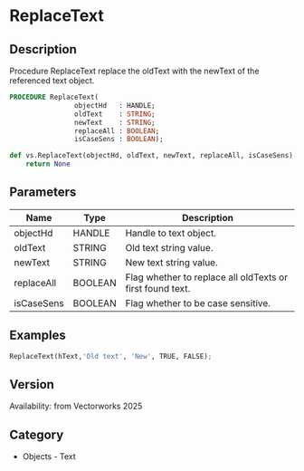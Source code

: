 # ReplaceText

## Description
Procedure ReplaceText replace the oldText with the newText of the referenced text object.

```pascal
PROCEDURE ReplaceText(
				objectHd   : HANDLE;
				oldText    : STRING;
				newText    : STRING;
				replaceAll : BOOLEAN;
				isCaseSens : BOOLEAN);
```

```python
def vs.ReplaceText(objectHd, oldText, newText, replaceAll, isCaseSens):
    return None
```

## Parameters
|Name|Type|Description|
|---|---|---|
|objectHd|HANDLE|Handle to text object.|
|oldText|STRING|Old text string value.|
|newText|STRING|New text string value.|
|replaceAll|BOOLEAN|Flag whether to replace all oldTexts or first found text.|
|isCaseSens|BOOLEAN|Flag whether to be case sensitive.|

## Examples
```python
ReplaceText(hText,'Old text', 'New', TRUE, FALSE);
```

## Version
Availability: from Vectorworks 2025

## Category
* Objects - Text

